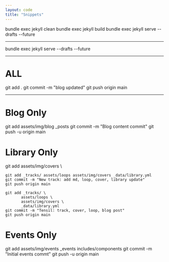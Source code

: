 ```yaml
---
layout: code
title: "Snippets"
---
```


bundle exec jekyll clean
bundle exec jekyll build
bundle exec jekyll serve --drafts --future

---

bundle exec jekyll serve --drafts --future

---

# ALL

git add .
git commit -m "blog updated"
git push origin main

---

# Blog Only

git add assets/img/blog \_posts
git commit -m "Blog content commit"
git push -u origin main

# Library Only

git add assets/img/covers \

```
git add _tracks/ assets/loops assets/img/covers _data/library.yml
git commit -m "New track: add md, loop, cover, library update"
git push origin main

```

```
git add _tracks/ \
       assets/loops \
       assets/img/covers \
       _data/library.yml
git commit -m "Tensil: track, cover, loop, blog post"
git push origin main

```

# Events Only

git add assets/img/events \_events includes/components
git commit -m "Initial events commt"
git push -u origin main

